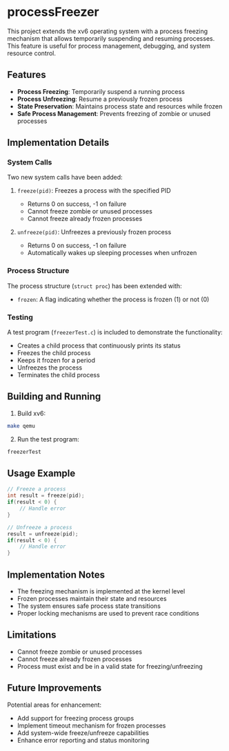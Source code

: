 # processFreezer

This project extends the xv6 operating system with a process freezing mechanism that allows temporarily suspending and resuming processes. This feature is useful for process management, debugging, and system resource control.

## Features

- **Process Freezing**: Temporarily suspend a running process
- **Process Unfreezing**: Resume a previously frozen process
- **State Preservation**: Maintains process state and resources while frozen
- **Safe Process Management**: Prevents freezing of zombie or unused processes

## Implementation Details

### System Calls

Two new system calls have been added:

1. `freeze(pid)`: Freezes a process with the specified PID
   - Returns 0 on success, -1 on failure
   - Cannot freeze zombie or unused processes
   - Cannot freeze already frozen processes

2. `unfreeze(pid)`: Unfreezes a previously frozen process
   - Returns 0 on success, -1 on failure
   - Automatically wakes up sleeping processes when unfrozen

### Process Structure

The process structure (`struct proc`) has been extended with:
- `frozen`: A flag indicating whether the process is frozen (1) or not (0)

### Testing

A test program (`freezerTest.c`) is included to demonstrate the functionality:
- Creates a child process that continuously prints its status
- Freezes the child process
- Keeps it frozen for a period
- Unfreezes the process
- Terminates the child process

## Building and Running

1. Build xv6:
```bash
make qemu
```

2. Run the test program:
```bash
freezerTest
```

## Usage Example

```c
// Freeze a process
int result = freeze(pid);
if(result < 0) {
    // Handle error
}

// Unfreeze a process
result = unfreeze(pid);
if(result < 0) {
    // Handle error
}
```

## Implementation Notes

- The freezing mechanism is implemented at the kernel level
- Frozen processes maintain their state and resources
- The system ensures safe process state transitions
- Proper locking mechanisms are used to prevent race conditions

## Limitations

- Cannot freeze zombie or unused processes
- Cannot freeze already frozen processes
- Process must exist and be in a valid state for freezing/unfreezing

## Future Improvements

Potential areas for enhancement:
- Add support for freezing process groups
- Implement timeout mechanism for frozen processes
- Add system-wide freeze/unfreeze capabilities
- Enhance error reporting and status monitoring

